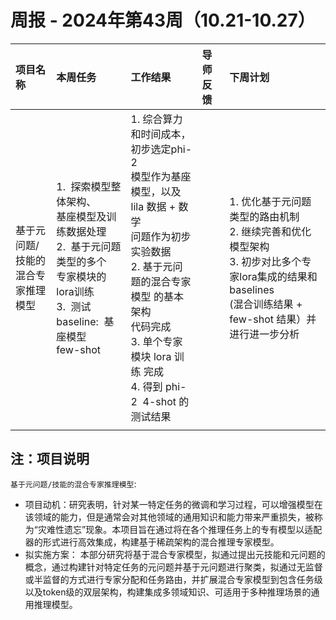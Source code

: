 # 周报 - 2024年第43周（10.21-10.27）

| 项目名称                                | 本周任务                                                                                                                                                        | 工作结果                                                                                                                                                                                                                                        | 导师反馈 | 下周计划                                                                                                                                                              |
| :-------------------------------------- | :-------------------------------------------------------------------------------------------------------------------------------------------------------------- | :---------------------------------------------------------------------------------------------------------------------------------------------------------------------------------------------------------------------------------------------- | :------- | :-------------------------------------------------------------------------------------------------------------------------------------------------------------------- |
| 基于元问题/技能的<br />混合专家推理模型 | 1.  探索模型整体架构、<br />基座模型及训练数据处理<br />2.  基于元问题类型的多个<br />专家模块的lora训练<br />3.  测试 baseline:  基座模型 <br />few-shot  | 1. 综合算力和时间成本，初步选定phi-2<br />模型作为基座模型，以及lila 数据 + 数学<br />问题作为初步实验数据<br />2. 基于元问题的混合专家模型 的基本架构<br />代码完成<br />3. 单个专家模块 lora 训练 完成<br />4. 得到 phi-2  4-shot 的测试结果 |          | 1. 优化基于元问题类型的路由机制<br />2. 继续完善和优化模型架构<br />3. 初步对比多个专家lora集成的结果和baselines<br />(混合训练结果 + few-shot 结果）并进行进一步分析 |
|                                         |                                                                                                                                                                 |                                                                                                                                                                                                                                                 |          |                                                                                                                                                                       |

## 注：项目说明

`基于元问题/技能的混合专家推理模型`:

- 项目动机：研究表明，针对某一特定任务的微调和学习过程，可以增强模型在该领域的能力，但是通常会对其他领域的通用知识和能力带来严重损失，被称为“灾难性遗忘”现象。本项目旨在通过将在各个推理任务上的专有模型以适配器的形式进行高效集成，构建基于稀疏架构的混合推理专家模型。
- 拟实施方案： 本部分研究将基于混合专家模型，拟通过提出元技能和元问题的概念，通过构建针对特定任务的元问题并基于元问题进行聚类，拟通过无监督或半监督的方式进行专家分配和任务路由，并扩展混合专家模型到包含任务级以及token级的双层架构，构建集成多领域知识、可适用于多种推理场景的通用推理模型。
